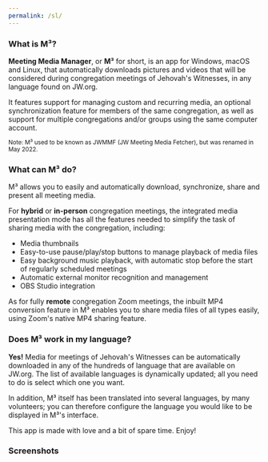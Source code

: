 ```yaml
---
permalink: /sl/
---
```

  
### What is M³?

**Meeting Media Manager**, or **M³** for short, is an app for Windows, macOS and Linux, that automatically downloads pictures and videos that will be considered during congregation meetings of Jehovah's Witnesses, in any language found on JW.org.

It features support for managing custom and recurring media, an optional synchronization feature for members of the same congregation, as well as support for multiple congregations and/or groups using the same computer account.

<sup>Note: M³ used to be known as JWMMF (JW Meeting Media Fetcher), but was renamed in May 2022.</sup>

### What can M³ do?

M³ allows you to easily and automatically download, synchronize, share and present all meeting media.

For **hybrid** or **in-person** congregation meetings, the integrated media presentation mode has all the features needed to simplify the task of sharing media with the congregation, including:

- Media thumbnails
- Easy-to-use pause/play/stop buttons to manage playback of media files
- Easy background music playback, with automatic stop before the start of regularly scheduled meetings
- Automatic external monitor recognition and management
- OBS Studio integration

As for fully **remote** congregation Zoom meetings, the inbuilt MP4 conversion feature in M³ enables you to share media files of all types easily, using Zoom's native MP4 sharing feature.

### Does M³ work in my language?

**Yes!** Media for meetings of Jehovah's Witnesses can be automatically downloaded in any of the hundreds of language that are available on JW.org. The list of available languages is dynamically updated; all you need to do is select which one you want.

In addition, M³ itself has been translated into several languages, by many volunteers; you can therefore configure the language you would like to be displayed in M³'s interface.

This app is made with love and a bit of spare time. Enjoy!

### Screenshots
